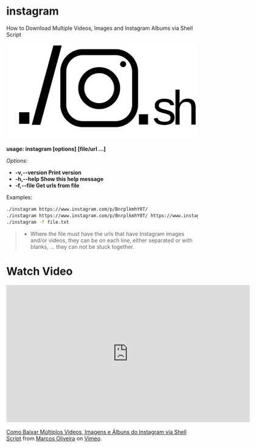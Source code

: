 # instagram
How to Download Multiple Videos, Images and Instagram Albums via Shell Script

![instagram](instagram.jpg)

**usage: instagram [options]** **[file/url ...]**

 *Options:*

  + **-v,--version  Print version**
  + **-h,--help     Show this help message**
  + **-f,--file     Get urls from file**

 Examples:

```sh
./instagram https://www.instagram.com/p/BnrplkmhY0T/
./instagram https://www.instagram.com/p/BnrplkmhY0T/ https://www.instagram.com/p/CnrpmmmhY0X/ # ...
./instagram -f file.txt
```

> * Where the file must have the urls that have Instagram images and/or videos, they can be on each line, 
either separated or with blanks, ... they can not be stuck together.

# Watch Video
<iframe src="https://player.vimeo.com/video/304451013" width="640" height="360" frameborder="0" webkitallowfullscreen mozallowfullscreen allowfullscreen></iframe>
<p><a href="https://vimeo.com/304451013">Como Baixar M&uacute;ltiplos V&iacute;deos, Imagens e &Aacute;lbuns do Instagram via Shell Script</a> from <a href="https://vimeo.com/user89030412">Marcos Oliveira</a> on <a href="https://vimeo.com">Vimeo</a>.</p>
